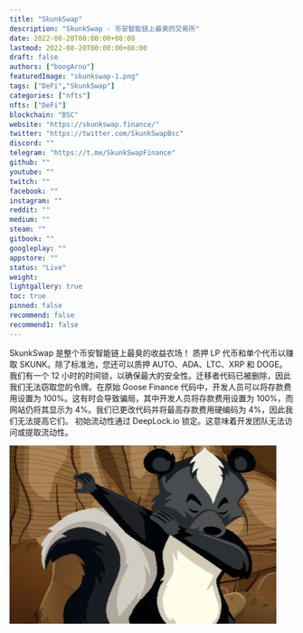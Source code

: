 ```yaml
---
title: "SkunkSwap"
description: "SkunkSwap - 币安智能链上最臭的交易所"
date: 2022-08-20T00:00:00+08:00
lastmod: 2022-08-20T00:00:00+08:00
draft: false
authors: ["boogArno"]
featuredImage: "skunkswap-1.png"
tags: ["DeFi","SkunkSwap"]
categories: ["nfts"]
nfts: ["DeFi"]
blockchain: "BSC"
website: "https://skunkswap.finance/"
twitter: "https://twitter.com/SkunkSwapBsc"
discord: ""
telegram: "https://t.me/SkunkSwapFinance"
github: ""
youtube: ""
twitch: ""
facebook: ""
instagram: ""
reddit: ""
medium: ""
steam: ""
gitbook: ""
googleplay: ""
appstore: ""
status: "Live"
weight: 
lightgallery: true
toc: true
pinned: false
recommend: false
recommend1: false
---
```

SkunkSwap 是整个币安智能链上最臭的收益农场！
质押 LP 代币和单个代币以赚取 SKUNK。除了标准池，您还可以质押 AUTO、ADA、LTC、XRP 和 DOGE。
我们有一个 12 小时的时间锁，以确保最大的安全性。迁移者代码已被删除，因此我们无法窃取您的令牌。在原始 Goose Finance 代码中，开发人员可以将存款费用设置为 100%。这有时会导致骗局，其中开发人员将存款费用设置为 100%，而网站仍将其显示为 4%。我们已更改代码并将最高存款费用硬编码为 4%，因此我们无法提高它们。
初始流动性通过 DeepLock.io 锁定。这意味着开发团队无法访问或提取流动性。

![skunkswap-dapp-defi-bsc-image1-500x315_38d2b9dd806b155c40eed353e82140d0](skunkswap-dapp-defi-bsc-image1-500x315_38d2b9dd806b155c40eed353e82140d0.png)